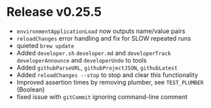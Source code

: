 # Release v0.25.5

- `environmentApplicationLoad` now outputs name/value pairs
- `reloadChanges` error handling and fix for SLOW repeated runs
- quieted `brew update`
- Added `developer.sh` `developer.md` and `developerTrack` `developerAnnounce` and `developerUndo` to tools
- Added `githubParseURL`, `githubProjectJSON`, `githubLatest`
- Added `reloadChanges --stop` to stop and clear this functionality
- Improved assertion times by removing plumber, see `TEST_PLUMBER` (Boolean)
- fixed issue with `gitCommit` ignoring command-line comment
